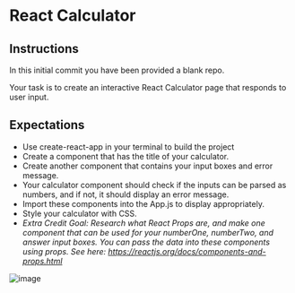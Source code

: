 # React Calculator

## Instructions
In this initial commit you have been provided a blank repo.

Your task is to create an interactive React Calculator page that responds to user input.

## Expectations
- Use create-react-app in your terminal to build the project
- Create a component that has the title of your calculator.
- Create another component that contains your input boxes and error message.
- Your calculator component should check if the inputs can be parsed as numbers, and if not, it should display an error message.
- Import these components into the App.js to display appropriately.
- Style your calculator with CSS.
- *Extra Credit Goal: Research what React Props are, and make one component that can be used for your numberOne, numberTwo, and answer input boxes. You can pass the data into these components using props.  See here: https://reactjs.org/docs/components-and-props.html*

![image](https://i.ibb.co/LPrg0sS/page-1.gif)